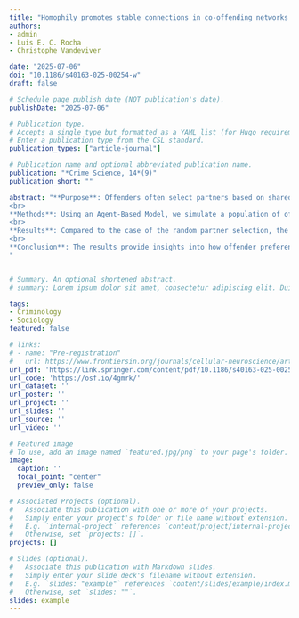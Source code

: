 ```yaml
---
title: "Homophily promotes stable connections in co-offending networks but limits information diffusion: insights from a simulation study"
authors:
- admin
- Luis E. C. Rocha
- Christophe Vandeviver

date: "2025-07-06"
doi: "10.1186/s40163-025-00254-w"
draft: false

# Schedule page publish date (NOT publication's date).
publishDate: "2025-07-06"

# Publication type.
# Accepts a single type but formatted as a YAML list (for Hugo requirements).
# Enter a publication type from the CSL standard.
publication_types: ["article-journal"]

# Publication name and optional abbreviated publication name.
publication: "*Crime Science, 14*(9)"
publication_short: ""

abstract: "**Purpose**: Offenders often select partners based on shared characteristics such as age, sex, or ethnicity, a phenomenon known as homophily. At the same time, co-offenders also face a challenge of choosing between trustworthy partners to maintain stable collaborations and useful partners who provide access to new skills and information. This study investigates how homophily shapes the structure of criminal networks and, consequently, the diffusion of information within these networks.
<br>
**Methods**: Using an Agent-Based Model, we simulate a population of offenders that select partners either randomly or based on high similarity preference. When two agents mutually select each other, they commit a co-offense, forming a social network and exchanging skills.
<br>
**Results**: Compared to the case of the random partner selection, the homophily-driven environment results in sparse networks with a higher number of repeated interactions between agents, but with a slower rate of skill exchange. Moreover, on the individual level, having many partners is more beneficial for diverse skill acquisition, but those partners should belong to different subgroups.
<br>
**Conclusion**: The results provide insights into how offender preferences shape the structure and dynamics of criminal networks, particularly in relation to opportunities for collaboration and skill acquisition. The findings highlight a key trade-off introduced by homophily. Although it promotes stable partnerships, it restricts the exchange of information across the broader network.
"


# Summary. An optional shortened abstract.
# summary: Lorem ipsum dolor sit amet, consectetur adipiscing elit. Duis posuere tellus ac convallis placerat. Proin tincidunt magna sed ex sollicitudin condimentum.

tags:
- Criminology
- Sociology
featured: false

# links:
# - name: "Pre-registration"
#   url: https://www.frontiersin.org/journals/cellular-neuroscience/articles/10.3389/fncel.2024.1369047/pdf
url_pdf: 'https://link.springer.com/content/pdf/10.1186/s40163-025-00254-w.pdf'
url_code: 'https://osf.io/4gmrk/'
url_dataset: ''
url_poster: ''
url_project: ''
url_slides: ''
url_source: ''
url_video: ''

# Featured image
# To use, add an image named `featured.jpg/png` to your page's folder. 
image:
  caption: ''
  focal_point: "center"
  preview_only: false

# Associated Projects (optional).
#   Associate this publication with one or more of your projects.
#   Simply enter your project's folder or file name without extension.
#   E.g. `internal-project` references `content/project/internal-project/index.md`.
#   Otherwise, set `projects: []`.
projects: []

# Slides (optional).
#   Associate this publication with Markdown slides.
#   Simply enter your slide deck's filename without extension.
#   E.g. `slides: "example"` references `content/slides/example/index.md`.
#   Otherwise, set `slides: ""`.
slides: example
---
```

